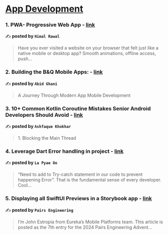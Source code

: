 
<h1><a href=https://medium.com/tag/mobile-app-development/recommended target="_blank" rel="noopener noreferrer">App Development</a></h1>
<h3>1. PWA- Progressive Web App - <a href="https://medium.com/@himalrawal/pwa-progressive-web-app-c15b7f6d419f" target="_blank" rel="noopener noreferrer">link</a></h3>

✍️ **posted by `Himal Rawal`**

<blockquote>Have you ever visited a website on your browser that felt just like a native mobile or desktop app? Smooth animations, offline access, push…</blockquote>

<h3>2. Building the B&Q Mobile Apps: - <a href="https://medium.com/@abid.ghani/building-the-b-q-mobile-apps-ce69ab593797" target="_blank" rel="noopener noreferrer">link</a></h3>

✍️ **posted by `Abid Ghani`**

<blockquote>A Journey Through Modern App Mobile Development</blockquote>

<h3>3. 10+ Common Kotlin Coroutine Mistakes Senior Android Developers Should Avoid - <a href="https://medium.com/@ashfaque-khokhar/10-common-kotlin-coroutine-mistakes-senior-android-developers-should-avoid-2150f1489c3a" target="_blank" rel="noopener noreferrer">link</a></h3>

✍️ **posted by `Ashfaque Khokhar`**

<blockquote>1. Blocking the Main Thread</blockquote>

<h3>4. Leverage Dart Error handling in project - <a href="https://medium.com/@lapyaeootharthar/leverage-dart-error-handling-in-project-8412846623d8" target="_blank" rel="noopener noreferrer">link</a></h3>

✍️ **posted by `La Pyae Oo`**

<blockquote>“Need to add to Try-catch statement in our code to prevent happening Error”. That is the fundamental sense of every developer. Cool…</blockquote>

<h3>5. Displaying all SwiftUI Previews in a Storybook app - <a href="https://medium.com/eureka-engineering/displaying-all-swiftui-previews-in-a-storybook-app-1dd8e925d777" target="_blank" rel="noopener noreferrer">link</a></h3>

✍️ **posted by `Pairs Engineering`**

<blockquote>I’m John Estropia from Eureka’s Mobile Platforms team. This article is posted as the 7th entry for the 2024 Pairs Engineering Advent…</blockquote>

